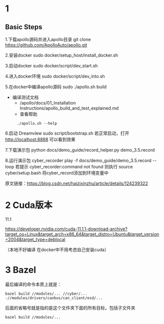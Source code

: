 # 1

## Basic Steps

1.下载apollo源码并进入apollo目录
git clone <https://github.com/ApolloAuto/apollo.git>

2.安装docker
sudo docker/setup_host/install_docker.sh

3.启动docker
sudo docker/script/dev_start.sh

4.进入docker环境
sudo docker/script/dev_into.sh

5.在docker中编译apollo源码
sudo ./apollo.sh build

- 编译测试文档
    - /apollo/docs/01_Installation Instructions/apollo_build_and_test_explained.md
    - 查看帮助
    ```shell
      ./apollo.sh --help
    ```
      
6.启动 Dreamview
sudo script/bootstrap.sh
若正常启动，打开 <http://localhost:8888> 可以看到效果

7.下载演示包
python docs/demo_guide/record_helper.py demo_3.5.record

8.运行演示包
cyber_recorder play -f docs/demo_guide/demo_3.5.record --loop
若提示 cyber_recorder:command not found
则执行 source cyber/setup.bash 将cyber_record添加到环境变量中

原文链接：<https://blog.csdn.net/haizixinzhu/article/details/124239322>

# 2 Cuda版本

11.1

<https://developer.nvidia.com/cuda-11.1.1-download-archive?target_os=Linux&target_arch=x86_64&target_distro=Ubuntu&target_version=2004&target_type=deblocal>

（本地不好编译 在docker中不用考虑自己安装cuda）

# 3 Bazel

最后编译的命令本质上就是：

```shell
bazel build //modules/... //cyber/... -//modules/drivers/canbus/can_client/esd/...
```

后面的省略号就是指的是这个文件夹下面的所有目标，包括子文件夹

``` shell
bazel build //modules/... 
```
